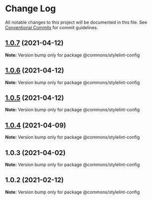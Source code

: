# Change Log

All notable changes to this project will be documented in this file.
See [Conventional Commits](https://conventionalcommits.org) for commit guidelines.

## [1.0.7](https://github.com/emunhoz/spotifood/compare/@commons/stylelint-config@1.0.6...@commons/stylelint-config@1.0.7) (2021-04-12)

**Note:** Version bump only for package @commons/stylelint-config





## [1.0.6](https://github.com/emunhoz/spotifood/compare/@commons/stylelint-config@1.0.5...@commons/stylelint-config@1.0.6) (2021-04-12)

**Note:** Version bump only for package @commons/stylelint-config





## [1.0.5](https://github.com/emunhoz/spotifood/compare/@commons/stylelint-config@1.0.4...@commons/stylelint-config@1.0.5) (2021-04-12)

**Note:** Version bump only for package @commons/stylelint-config





## [1.0.4](https://github.com/emunhoz/spotifood/compare/@commons/stylelint-config@1.0.3...@commons/stylelint-config@1.0.4) (2021-04-09)

**Note:** Version bump only for package @commons/stylelint-config





## 1.0.3 (2021-04-02)

**Note:** Version bump only for package @commons/stylelint-config





## 1.0.2 (2021-02-12)

**Note:** Version bump only for package @commons/stylelint-config
